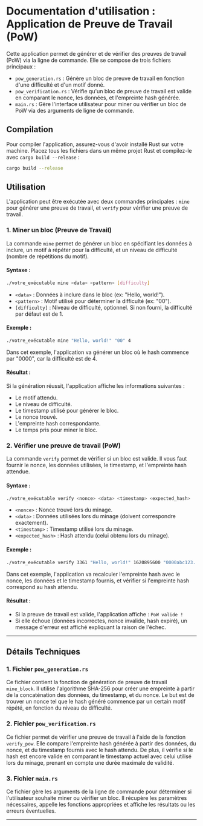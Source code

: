 # Documentation d'utilisation : Application de Preuve de Travail (PoW)

Cette application permet de générer et de vérifier des preuves de travail (PoW) via la ligne de commande. Elle se compose de trois fichiers principaux :
- `pow_generation.rs` : Génère un bloc de preuve de travail en fonction d'une difficulté et d'un motif donné.
- `pow_verification.rs` : Vérifie qu'un bloc de preuve de travail est valide en comparant le nonce, les données, et l'empreinte hash générée.
- `main.rs` : Gère l'interface utilisateur pour miner ou vérifier un bloc de PoW via des arguments de ligne de commande.

## Compilation

Pour compiler l'application, assurez-vous d'avoir installé Rust sur votre machine. Placez tous les fichiers dans un même projet Rust et compilez-le avec `cargo build --release` :

```bash
cargo build --release
```

## Utilisation

L'application peut être exécutée avec deux commandes principales : `mine` pour générer une preuve de travail, et `verify` pour vérifier une preuve de travail.

### 1. Miner un bloc (Preuve de Travail)

La commande `mine` permet de générer un bloc en spécifiant les données à inclure, un motif à répéter pour la difficulté, et un niveau de difficulté (nombre de répétitions du motif).

#### Syntaxe :

```bash
./votre_exécutable mine <data> <pattern> [difficulty]
```

- `<data>` : Données à inclure dans le bloc (ex: "Hello, world!").
- `<pattern>` : Motif utilisé pour déterminer la difficulté (ex: "00").
- `[difficulty]` : Niveau de difficulté, optionnel. Si non fourni, la difficulté par défaut est de 1.

#### Exemple :

```bash
./votre_exécutable mine "Hello, world!" "00" 4
```

Dans cet exemple, l'application va générer un bloc où le hash commence par "0000", car la difficulté est de 4.

#### Résultat :

Si la génération réussit, l'application affiche les informations suivantes :
- Le motif attendu.
- Le niveau de difficulté.
- Le timestamp utilisé pour générer le bloc.
- Le nonce trouvé.
- L'empreinte hash correspondante.
- Le temps pris pour miner le bloc.

### 2. Vérifier une preuve de travail (PoW)

La commande `verify` permet de vérifier si un bloc est valide. Il vous faut fournir le nonce, les données utilisées, le timestamp, et l'empreinte hash attendue.

#### Syntaxe :

```bash
./votre_exécutable verify <nonce> <data> <timestamp> <expected_hash>
```

- `<nonce>` : Nonce trouvé lors du minage.
- `<data>` : Données utilisées lors du minage (doivent correspondre exactement).
- `<timestamp>` : Timestamp utilisé lors du minage.
- `<expected_hash>` : Hash attendu (celui obtenu lors du minage).

#### Exemple :

```bash
./votre_exécutable verify 3361 "Hello, world!" 1620895600 "0000abc123..."
```

Dans cet exemple, l'application va recalculer l'empreinte hash avec le nonce, les données et le timestamp fournis, et vérifier si l'empreinte hash correspond au hash attendu.

#### Résultat :

- Si la preuve de travail est valide, l'application affiche : `PoW valide !`
- Si elle échoue (données incorrectes, nonce invalide, hash expiré), un message d'erreur est affiché expliquant la raison de l'échec.

---

## Détails Techniques

### 1. Fichier `pow_generation.rs`

Ce fichier contient la fonction de génération de preuve de travail `mine_block`. Il utilise l'algorithme SHA-256 pour créer une empreinte à partir de la concaténation des données, du timestamp, et du nonce. Le but est de trouver un nonce tel que le hash généré commence par un certain motif répété, en fonction du niveau de difficulté.

### 2. Fichier `pow_verification.rs`

Ce fichier permet de vérifier une preuve de travail à l'aide de la fonction `verify_pow`. Elle compare l'empreinte hash générée à partir des données, du nonce, et du timestamp fournis avec le hash attendu. De plus, il vérifie si le hash est encore valide en comparant le timestamp actuel avec celui utilisé lors du minage, prenant en compte une durée maximale de validité.

### 3. Fichier `main.rs`

Ce fichier gère les arguments de la ligne de commande pour déterminer si l'utilisateur souhaite miner ou vérifier un bloc. Il récupère les paramètres nécessaires, appelle les fonctions appropriées et affiche les résultats ou les erreurs éventuelles.

---